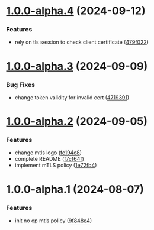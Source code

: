 # [1.0.0-alpha.4](https://github.com/gravitee-io/gravitee-policy-mtls/compare/1.0.0-alpha.3...1.0.0-alpha.4) (2024-09-12)


### Features

* rely on tls session to check client certificate ([479f022](https://github.com/gravitee-io/gravitee-policy-mtls/commit/479f0220663ca78c993aeb6f08b6bcf168a53e89))

# [1.0.0-alpha.3](https://github.com/gravitee-io/gravitee-policy-mtls/compare/1.0.0-alpha.2...1.0.0-alpha.3) (2024-09-09)


### Bug Fixes

* change token validity for invalid cert ([4719391](https://github.com/gravitee-io/gravitee-policy-mtls/commit/47193918db5099203d65bb79754a78fedd972607))

# [1.0.0-alpha.2](https://github.com/gravitee-io/gravitee-policy-mtls/compare/1.0.0-alpha.1...1.0.0-alpha.2) (2024-09-05)


### Features

* change mtls  logo ([fc194c8](https://github.com/gravitee-io/gravitee-policy-mtls/commit/fc194c82ffc1369cdf3c3cd5119d35330683e5e7))
* complete README ([f7cf64f](https://github.com/gravitee-io/gravitee-policy-mtls/commit/f7cf64feb535802aece92fd4e67c8969d055447f))
* implement mTLS policy ([1e72fb4](https://github.com/gravitee-io/gravitee-policy-mtls/commit/1e72fb4bc59db702731c0c1cc89b93a55dcc96d1))

# 1.0.0-alpha.1 (2024-08-07)


### Features

* init no op mtls policy ([9f848e4](https://github.com/gravitee-io/gravitee-policy-mtls/commit/9f848e4f1aa6222740a090fadbe65de254bbd931))
